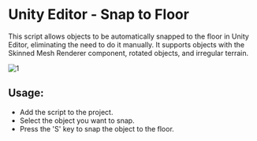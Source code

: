 # Unity Editor - Snap to Floor

This script allows objects to be automatically snapped to the floor in Unity Editor, eliminating the need to do it manually. It supports objects with the Skinned Mesh Renderer component, rotated objects, and irregular terrain.

 ![1](https://github.com/andre-mana/snapToFloor-UnityEditor-/assets/172200018/523bb7ef-102b-40a2-a62e-f8cc4f0b7906)

## Usage:
- Add the script to the project.
- Select the object you want to snap.
- Press the 'S' key to snap the object to the floor.



 
